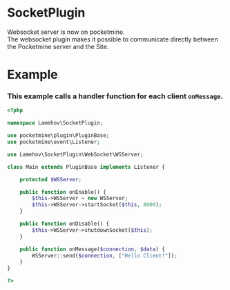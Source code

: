 # SocketPlugin
Websocket server is now on pocketmine.<br>
The websocket plugin makes it possible to communicate directly between the Poсketmine server and the Site.

# Example

### This example calls a handler function for each client ```onMessage```.
```php
<?php

namespace Lamehov\SocketPlugin;

use pocketmine\plugin\PluginBase;
use pocketmine\event\Listener;

use Lamehov\SocketPlugin\WebSocket\WSServer;

class Main extends PluginBase implements Listener {

	protected $WSServer;

	public function onEnable() {
		$this->WSServer = new WSServer;
		$this->WSServer->startSocket($this, 8000);
	}

	public function onDisable() {
		$this->WSServer->shutdownSocket($this);
	}

	public function onMessage($connection, $data) {
		WSServer::send($connection, ["Hello Client!"]);
	}
}

?>
```
